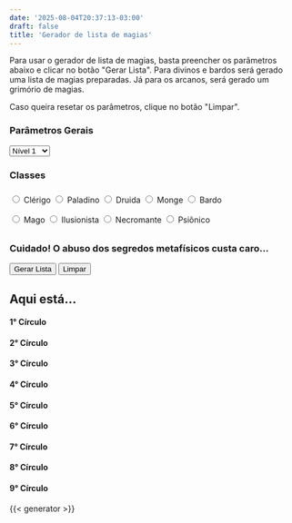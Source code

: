 ```yaml
---
date: '2025-08-04T20:37:13-03:00'
draft: false
title: 'Gerador de lista de magias'
---
```


Para usar o gerador de lista de magias, basta preencher os parâmetros abaixo e clicar no botão "Gerar Lista".
Para divinos e bardos será gerado uma lista de magias preparadas. Já para os arcanos, será gerado um grimório de magias.

Caso queira resetar os parâmetros, clique no botão "Limpar".

<form id="generator-form">

### Parâmetros Gerais

<div style="line-height: 2.5">
    <select class="generator-option" id="char-level">
        <option>Nível 1</option>
        <option>Nível 2</option>
        <option>Nível 3</option>
        <option>Nível 4</option>
        <option>Nível 5</option>
        <option>Nível 6</option>
        <option>Nível 7</option>
        <option>Nível 8</option>
        <option>Nível 9</option>
        <option>Nível 10</option>
        <option>Nível 11</option>
        <option>Nível 12</option>
        <option>Nível 13</option>
        <option>Nível 14</option>
        <option>Nível 15</option>
        <option>Nível 16</option>
        <option>Nível 17</option>
        <option>Nível 18</option>
        <option>Nível 19</option>
        <option>Nível 20</option>
    </select>
</div>

### Classes

<div style="line-height: 2.5">

<div>
    <label class="generator-option"><input type="radio" name="class" value="clerigo"> Clérigo</label>
    <label class="generator-option"><input type="radio" name="class" value="paladino"> Paladino</label>
    <label class="generator-option hidden"><input type="radio" name="class" value="druida"> Druida</label>
    <label class="generator-option"><input type="radio" name="class" value="monge"> Monge</label>
    <label class="generator-option hidden"><input type="radio" name="class" value="bardo"> Bardo</label>
</div>

<div>
    <label class="generator-option"><input type="radio" name="class" value="mago"> Mago</label>
    <label class="generator-option hidden"><input type="radio" name="class" value="ilusionista"> Ilusionista</label>
    <label class="generator-option hidden"><input type="radio" name="class" value="necromante"> Necromante</label>
    <label class="generator-option"><input type="radio" name="class" value="psionico"> Psiônico</label>
</div>

</div>

</form>

### Cuidado! O abuso dos segredos metafísicos custa caro...

<button class="generator-option" onclick="goGenerateSpellList();">Gerar Lista</button>
<button class="generator-option" onclick="resetForm();">Limpar</button>

<h2 id="spells-title">
    Aqui está...
</h2>

<div id="char-spells-1" class="hidden">
    <h4>1° Círculo</h4>
    <ul id="char-spells-1-list"></ul>
</div>

<div id="char-spells-2" class="hidden">
    <h4>2° Círculo</h4>
    <ul id="char-spells-2-list"></ul>
</div>

<div id="char-spells-3" class="hidden">
    <h4>3° Círculo</h4>
    <ul id="char-spells-3-list"></ul>
</div>

<div id="char-spells-4" class="hidden">
    <h4>4° Círculo</h4>
    <ul id="char-spells-4-list"></ul>
</div>

<div id="char-spells-5" class="hidden">
    <h4>5° Círculo</h4>
    <ul id="char-spells-5-list"></ul>
</div>

<div id="char-spells-6" class="hidden">
    <h4>6° Círculo</h4>
    <ul id="char-spells-6-list"></ul>
</div>

<div id="char-spells-7" class="hidden">
    <h4>7° Círculo</h4>
    <ul id="char-spells-7-list"></ul>
</div>

<div id="char-spells-8" class="hidden">
    <h4>8° Círculo</h4>
    <ul id="char-spells-8-list"></ul>
</div>

<div id="char-spells-9" class="hidden">
    <h4>9° Círculo</h4>
    <ul id="char-spells-9-list"></ul>
</div>

{{< generator >}}